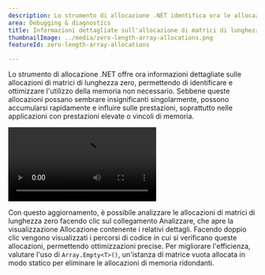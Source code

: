 ```yaml
---
description: Lo strumento di allocazione .NET identifica ora le allocazioni di matrici di lunghezza zero, permettendo di ottimizzare le prestazioni e l'utilizzo della memoria.
area: Debugging & diagnostics
title: Informazioni dettagliate sull'allocazione di matrici di lunghezza zero
thumbnailImage: ../media/zero-length-array-allocations.png
featureId: zero-length-array-allocations

---
```



Lo strumento di allocazione .NET offre ora informazioni dettagliate sulle allocazioni di matrici di lunghezza zero, permettendo di identificare e ottimizzare l'utilizzo della memoria non necessario. Sebbene queste allocazioni possano sembrare insignificanti singolarmente, possono accumularsi rapidamente e influire sulle prestazioni, soprattutto nelle applicazioni con prestazioni elevate o vincoli di memoria.

![Tool di strumentazione nativo](../media/zero-length-array-allocations.mp4)

Con questo aggiornamento, è possibile analizzare le allocazioni di matrici di lunghezza zero facendo clic sul collegamento Analizzare, che apre la visualizzazione Allocazione contenente i relativi dettagli. Facendo doppio clic vengono visualizzati i percorsi di codice in cui si verificano queste allocazioni, permettendo ottimizzazioni precise. Per migliorare l'efficienza, valutare l'uso di `Array.Empty<T>()`, un'istanza di matrice vuota allocata in modo statico per eliminare le allocazioni di memoria ridondanti.
